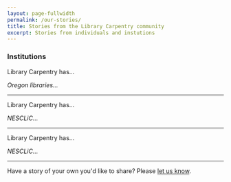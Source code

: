 ```yaml
---
layout: page-fullwidth
permalink: /our-stories/
title: Stories from the Library Carpentry community
excerpt: Stories from individuals and instutions
---
```


<h3>Institutions</h3>

  <p>Library Carpentry has...</p>
  <em>Oregon libraries...</em>

<hr>

  <p>Library Carpentry has...</p>
  <em>NESCLiC...</em>
  
<hr>

  <p>Library Carpentry has...</p>
  <em>NESCLiC...</em>
  
<hr>

<p>Have a story of your own you'd like to share? Please <a href="GOOGLEFORM">let us know</a>.</p>
